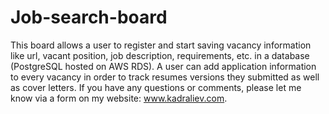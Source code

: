# Job-search-board

This board allows a user to register and start saving vacancy information like url, vacant position, job description, requirements, etc. in
a database (PostgreSQL hosted on AWS RDS). A user can add application information to every vacancy in order to track resumes versions they
submitted as well as cover letters. If you have any questions or comments, please let me know via a form on my website: www.kadraliev.com.
